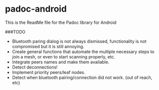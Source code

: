 # padoc-android

This is the ReadMe file for the Padoc library for Android

###TODO

* Bluetooth paring dialog is not always dismissed, functionality is not compromised but it is still annoying.
* Create general functions that automate the multiple necessary steps to join a mesh, or even to start scanning properly, etc.
* Integrate peers names and make them available.
* Detect deconnections!
* Implement priority peers/leaf nodes.
* Detect when bluetooth pairing/connection did not work. (out of reach, etc)
